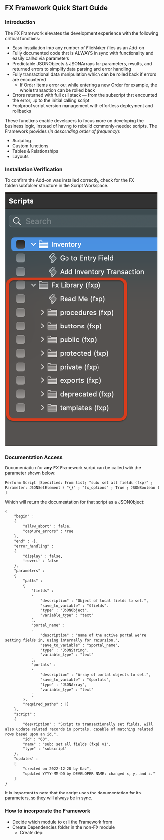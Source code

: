 
## FX Framework Quick Start Guide

### Introduction 
The FX Framework elevates the development experience with the following critical functions:

- Easy installation into any number of FileMaker files as an Add-on
- Fully documented code that is ALWAYS in sync with functionality and easily called via parameters
- Predictable JSONObjects & JSONArrays for parameters, results, and returned errors to simplify data parsing and error handling
- Fully transactional data manipulation which can be rolled back if errors are encountered
	- If Order Items error out while entering a new Order for example, the whole transaction can be rolled back
- Errors returned with full call stack — from the subscript that encounted the error, up to the initial calling script
- Foolproof script version management with effortless deployment and rollbacks

These functions enable developers to focus more on developing the business logic, instead of having to rebuild commonly-needed scripts. The Framework provides (*in descending order of frequency*):

- Scripting
- Custom functions
- Tables & Relationships
- Layouts

### Installation Verification

To confirm the Add-on was installed correctly, check for the FX folder/subfolder structure in the Script Workspace.

![](Screenshots/Script_Folders.png)

### Documentation Access

Documentation for **any** FX Framework script can be called with the parameter shown below:

```
Perform Script [Specified: From list; "sub: set all fields (fxp)" ; Parameter: JSONSetElement ( "{}" ; "fx_options" ; True ; JSONBoolean ) ]
```

Which will return the documentation for that script as a JSONObject:

```
{
	"begin" : 
	{
		"allow_abort" : false,
		"capture_errors" : true
	},
	"end" : {},
	"error_handling" : 
	{
		"display" : false,
		"revert" : false
	},
	"parameters" : 
	{
		"paths" : 
		{
			"fields" : 
			{
				"description" : "Object of local fields to set.",
				"save_to_variable" : "$fields",
				"type" : "JSONObject",
				"variable_type" : "text"
			},
			"portal_name" : 
			{
				"description" : "name of the active portal we're setting fields in, using internally for recursion.",
				"save_to_variable" : "$portal_name",
				"type" : "JSONString",
				"variable_type" : "text"
			},
			"portals" : 
			{
				"description" : "Array of portal objects to set.",
				"save_to_variable" : "$portals",
				"type" : "JSONArray",
				"variable_type" : "text"
			}
		},
		"required_paths" : []
	},
	"script" : 
	{
		"description" : "Script to transactionally set fields. will also update related records in portals. capable of matching related rows based upon an id.",
		"id" : "63",
		"name" : "sub: set all fields (fxp) v1",
		"type" : "subscript"
	},
	"updates" : 
	[
		"created on 2022-12-28 by Kaz",
		"updated YYYY-MM-DD by DEVELOPER NAME: changed x, y, and z."
	]
}
```

It is important to note that the script uses the documentation for its parameters, so they will always be in sync.

### How to incorporate the Framework

- Decide which module to call the Framework from
- Create Dependencies folder in the non-FX module
	- Create dep: